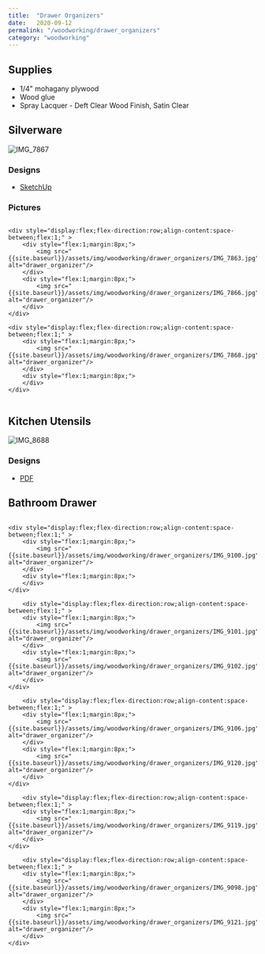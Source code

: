 ```yaml
---
title:  "Drawer Organizers"
date:   2020-09-12
permalink: "/woodworking/drawer_organizers"
category: "woodworking"
---
```


## Supplies
* 1/4" mohagany plywood
* Wood glue
* Spray Lacquer - Deft Clear Wood Finish, Satin Clear

## Silverware

![IMG_7867]({{site.baseurl}}/assets/img/woodworking/drawer_organizers/IMG_7867.jpg)

### Designs
* [SketchUp]({{site.baseurl}}/assets/files/woodworking/silverwareDrawer.skp)

### Pictures

<div style="display:flex;flex-direction:column;align-content:space-between;" >

	<div style="display:flex;flex-direction:row;align-content:space-between;flex:1;" >
		<div style="flex:1;margin:8px;">
			<img src="{{site.baseurl}}/assets/img/woodworking/drawer_organizers/IMG_7863.jpg" alt="drawer_organizer"/>
		</div>
		<div style="flex:1;margin:8px;">
			<img src="{{site.baseurl}}/assets/img/woodworking/drawer_organizers/IMG_7866.jpg" alt="drawer_organizer"/>
		</div>
	</div>

	<div style="display:flex;flex-direction:row;align-content:space-between;flex:1;" >
		<div style="flex:1;margin:8px;">
			<img src="{{site.baseurl}}/assets/img/woodworking/drawer_organizers/IMG_7868.jpg" alt="drawer_organizer"/>
		</div>
		<div style="flex:1;margin:8px;">
		</div>
	</div>

</div>

## Kitchen Utensils
![IMG_8688]({{site.baseurl}}/assets/img/woodworking/drawer_organizers/IMG_8688.jpg)

### Designs
* [PDF]({{site.baseurl}}/assets/files/woodworking/kitchenDrawer.pdf)

## Bathroom Drawer
<div style="display:flex;flex-direction:column;align-content:space-between;" >

	<div style="display:flex;flex-direction:row;align-content:space-between;flex:1;" >
		<div style="flex:1;margin:8px;">
			<img src="{{site.baseurl}}/assets/img/woodworking/drawer_organizers/IMG_9100.jpg" alt="drawer_organizer"/>
		</div>
		<div style="flex:1;margin:8px;">
		</div>
	</div>
	
		<div style="display:flex;flex-direction:row;align-content:space-between;flex:1;" >
		<div style="flex:1;margin:8px;">
			<img src="{{site.baseurl}}/assets/img/woodworking/drawer_organizers/IMG_9101.jpg" alt="drawer_organizer"/>
		</div>
		<div style="flex:1;margin:8px;">
			<img src="{{site.baseurl}}/assets/img/woodworking/drawer_organizers/IMG_9102.jpg" alt="drawer_organizer"/>
		</div>
	</div>
	
		<div style="display:flex;flex-direction:row;align-content:space-between;flex:1;" >
		<div style="flex:1;margin:8px;">
			<img src="{{site.baseurl}}/assets/img/woodworking/drawer_organizers/IMG_9106.jpg" alt="drawer_organizer"/>
		</div>
		<div style="flex:1;margin:8px;">
			<img src="{{site.baseurl}}/assets/img/woodworking/drawer_organizers/IMG_9120.jpg" alt="drawer_organizer"/>
		</div>
	</div>
	
		<div style="display:flex;flex-direction:row;align-content:space-between;flex:1;" >
		<div style="flex:1;margin:8px;">
			<img src="{{site.baseurl}}/assets/img/woodworking/drawer_organizers/IMG_9119.jpg" alt="drawer_organizer"/>
		</div>
	</div>
	
		<div style="display:flex;flex-direction:row;align-content:space-between;flex:1;" >
		<div style="flex:1;margin:8px;">
			<img src="{{site.baseurl}}/assets/img/woodworking/drawer_organizers/IMG_9098.jpg" alt="drawer_organizer"/>
		</div>
		<div style="flex:1;margin:8px;">
			<img src="{{site.baseurl}}/assets/img/woodworking/drawer_organizers/IMG_9121.jpg" alt="drawer_organizer"/>
		</div>
	</div>



</div>